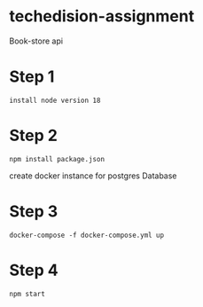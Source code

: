 # techedision-assignment
Book-store api

# Step 1
    install node version 18
# Step 2
    npm install package.json

create docker instance for postgres Database
# Step 3
    docker-compose -f docker-compose.yml up

# Step 4
    npm start
